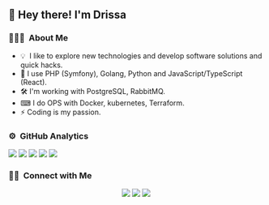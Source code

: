 <!-- ![Aditya Vikram Singh Banner](https://raw.githubusercontent.com/disco07/disco07/master/assets/Aditya%20Vikram%20Singh%20Banner.jpg) -->

<h2>👋 Hey there! I'm Drissa</h2>

### 👨🏻‍💻 &nbsp;About Me
<ul>
 <li>💡 &nbsp;I like to explore new technologies and develop software solutions and quick hacks.</li>
 <li>🔭 I use PHP (Symfony), Golang, Python and JavaScript/TypeScript (React).</li>
 <li>🛠 I'm working with PostgreSQL, RabbitMQ.</li>
 <li>⌨ I do OPS with Docker, kubernetes, Terraform.</li>
 <li>⚡ Coding is my passion.</li>
</ul>

### ⚙️ &nbsp;GitHub Analytics

<!-- <p align="center">
<a href="https://github.com/disco07">
  <img height="180em" src="https://github-readme-stats-eight-theta.vercel.app/api?username=disco07&show_icons=true&theme=algolia&include_all_commits=true&count_private=true"/>
  <img height="180em" src="https://github-readme-stats-eight-theta.vercel.app/api/top-langs/?username=disco07&hide=c,python,jupyter%20notebook&layout=compact&langs_count=8&theme=algolia"/>
</a>
</p> -->
![](https://github-profile-summary-cards.vercel.app/api/cards/profile-details?username=disco07&theme=github)
![](https://github-profile-summary-cards.vercel.app/api/cards/repos-per-language?username=disco07&theme=github)
![](https://github-profile-summary-cards.vercel.app/api/cards/most-commit-language?username=disco07&theme=github)
![](https://github-profile-summary-cards.vercel.app/api/cards/stats?username=disco07&theme=github)
![](https://github-profile-summary-cards.vercel.app/api/cards/productive-time?username=disco07&theme=github)


### 🤝🏻 &nbsp;Connect with Me

<p align="center">
<a href="https://linkedin.com/in/drissa-koné"><img src="https://img.shields.io/badge/-Koné%20Drissa-0077B5?style=flat&logo=Linkedin&logoColor=white"/></a>
<a href="mailto:koneenoke@gmail.com"><img src="https://img.shields.io/badge/-koneenoke@gmail.com-D14836?style=flat&logo=Gmail&logoColor=white"/></a>
<a href="mailto:koneenok@outlook.fr"><img src="https://img.shields.io/badge/-koneenok@outlook.fr-1877F2?style=flat&logo=Outlook&logoColor=white"/></a>
</p>
